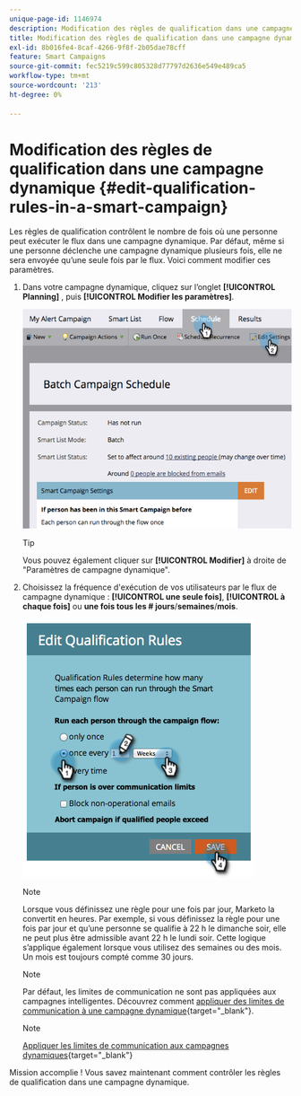 ```yaml
---
unique-page-id: 1146974
description: Modification des règles de qualification dans une campagne dynamique - Documents Marketo - Documentation du produit
title: Modification des règles de qualification dans une campagne dynamique
exl-id: 8b016fe4-8caf-4266-9f8f-2b05dae78cff
feature: Smart Campaigns
source-git-commit: fec5219c599c805328d77797d2636e549e489ca5
workflow-type: tm+mt
source-wordcount: '213'
ht-degree: 0%

---
```


# Modification des règles de qualification dans une campagne dynamique {#edit-qualification-rules-in-a-smart-campaign}

Les règles de qualification contrôlent le nombre de fois où une personne peut exécuter le flux dans une campagne dynamique. Par défaut, même si une personne déclenche une campagne dynamique plusieurs fois, elle ne sera envoyée qu’une seule fois par le flux. Voici comment modifier ces paramètres.

1. Dans votre campagne dynamique, cliquez sur l’onglet **[!UICONTROL Planning]** , puis **[!UICONTROL Modifier les paramètres]**.

   ![](assets/edit-qualification-rules-in-a-smart-campaign-1.png)

   >[!TIP]
   >
   >Vous pouvez également cliquer sur **[!UICONTROL Modifier]** à droite de &quot;Paramètres de campagne dynamique&quot;.

1. Choisissez la fréquence d&#39;exécution de vos utilisateurs par le flux de campagne dynamique : **[!UICONTROL une seule fois]**, **[!UICONTROL à chaque fois]** ou **une fois tous les # jours**/**semaines**/**mois**.

   ![](assets/edit-qualification-rules-in-a-smart-campaign-2.png)

   >[!NOTE]
   >
   >Lorsque vous définissez une règle pour une fois par jour, Marketo la convertit en heures. Par exemple, si vous définissez la règle pour une fois par jour et qu’une personne se qualifie à 22 h le dimanche soir, elle ne peut plus être admissible avant 22 h le lundi soir. Cette logique s’applique également lorsque vous utilisez des semaines ou des mois. Un mois est toujours compté comme 30 jours.

   >[!NOTE]
   >
   >Par défaut, les limites de communication ne sont pas appliquées aux campagnes intelligentes. Découvrez comment [appliquer des limites de communication à une campagne dynamique](/help/marketo/product-docs/core-marketo-concepts/smart-campaigns/using-smart-campaigns/apply-communication-limits-to-smart-campaign.md){target="_blank"}.

   >[!NOTE]
   >
   >[Appliquer les limites de communication aux campagnes dynamiques](/help/marketo/product-docs/core-marketo-concepts/smart-campaigns/using-smart-campaigns/apply-communication-limits-to-smart-campaign.md){target="_blank"}

Mission accomplie ! Vous savez maintenant comment contrôler les règles de qualification dans une campagne dynamique.
